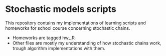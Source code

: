 # Stochastic models scripts
This repository contains my implementations of learning scripts and homeworks for school course concerning stochastic chains.  

- Homeworks are tagged hw_.R
- Other files are mostly my understanding of how stochastic chains work, trough algorithm implementations with them.
